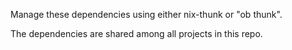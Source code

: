 Manage these dependencies using either nix-thunk or "ob thunk". 

The dependencies are shared among all projects in this repo.
